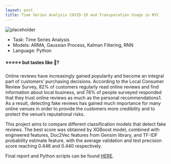 ```yaml
---
layout: post
title: Time Series Analysis COVID-19 and Transporation Usage in NYC 
---
```


![placeholder](https://sujeongcha.github.io/public/covidTransportation.jpg "Photo by Morning Brew on Unsplash")

<div class="message">
  <ul>
    <li> Task: Time Series Analysis </li>
    <li> Models: ARMA, Gaussian Process, Kalman Filtering, RNN </li>
    <li> Language: Python </li> 
  </ul>
</div>

#### &#11088;&#11088;&#11088;&#11088;&#11088; but tastes like &#129314;?

Online reviews have increasingly gained popularity and become an integral part of customers’ purchasing decisions. According to the Local Consumer Review Survey, 82% of customers regularly read online reviews and find
information about local business, and 76% of people surveyed responded that they trust online reviews as much as the personal recommendations1. As a result, detecting fake reviews has gained much importance for many online
venues in order to provide the customers more credibility and to protect the venue’s reputational risks. 

This project aims to compare different classification models that detect
fake reviews. The best score was obtained by XGBoost model, combined with engineered features, Doc2Vec features from Gensim library, and TF-IDF probability estimate feature, with the average validation and test
precision score reaching 0.446 and 0.440 respectively.

Final report and Python scripts can be found <a href="https://github.com/sujeongcha/TimeSeries-Transporation-and-Covid19/blob/main/%5BTS%20Final%5D%20Transportation%20Usage%20and%20Covid-19.pdf">HERE</a>.
